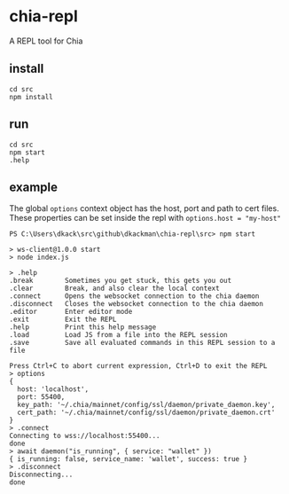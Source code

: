 # chia-repl

A REPL tool for Chia

## install

```shell
cd src
npm install
```

## run

```shell
cd src
npm start
.help
```

## example

The global `options` context object has the host, port and path to cert files. These properties can be set inside the repl with `options.host = "my-host"`

```shell
PS C:\Users\dkack\src\github\dkackman\chia-repl\src> npm start

> ws-client@1.0.0 start
> node index.js

> .help
.break        Sometimes you get stuck, this gets you out
.clear        Break, and also clear the local context
.connect      Opens the websocket connection to the chia daemon
.disconnect   Closes the websocket connection to the chia daemon
.editor       Enter editor mode
.exit         Exit the REPL
.help         Print this help message
.load         Load JS from a file into the REPL session
.save         Save all evaluated commands in this REPL session to a file

Press Ctrl+C to abort current expression, Ctrl+D to exit the REPL
> options
{
  host: 'localhost',
  port: 55400,
  key_path: '~/.chia/mainnet/config/ssl/daemon/private_daemon.key',
  cert_path: '~/.chia/mainnet/config/ssl/daemon/private_daemon.crt'
}
> .connect
Connecting to wss://localhost:55400...
done
> await daemon("is_running", { service: "wallet" })
{ is_running: false, service_name: 'wallet', success: true }
> .disconnect
Disconnecting...
done
```
